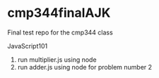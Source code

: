 # cmp344finalAJK
Final test repo for the cmp344 class

JavaScript101

1. run  multiplier.js using node
2. run adder.js using node for problem number 2
